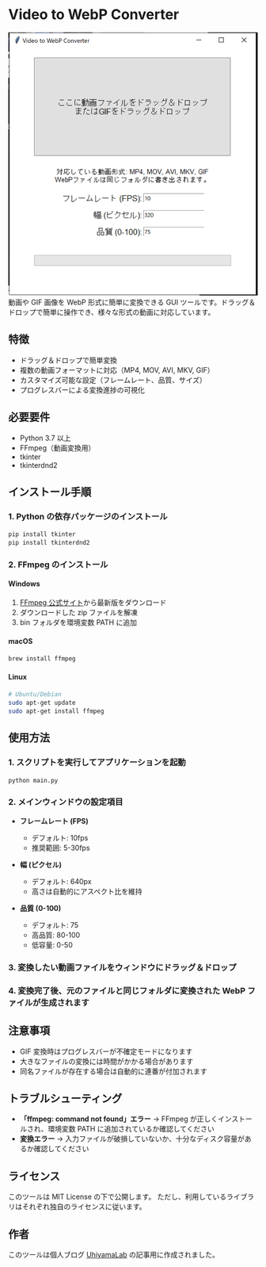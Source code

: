 # Video to WebP Converter

![TwoPage Viewer Screenshot](./images/01_VideoToWebpConverter_Image.png)
動画や GIF 画像を WebP 形式に簡単に変換できる GUI ツールです。ドラッグ＆ドロップで簡単に操作でき、様々な形式の動画に対応しています。

## 特徴

- ドラッグ＆ドロップで簡単変換
- 複数の動画フォーマットに対応（MP4, MOV, AVI, MKV, GIF）
- カスタマイズ可能な設定（フレームレート、品質、サイズ）
- プログレスバーによる変換進捗の可視化

## 必要要件

- Python 3.7 以上
- FFmpeg（動画変換用）
- tkinter
- tkinterdnd2

## インストール手順

### 1. Python の依存パッケージのインストール

```bash
pip install tkinter
pip install tkinterdnd2
```

### 2. FFmpeg のインストール

#### Windows

1. [FFmpeg 公式サイト](https://www.ffmpeg.org/download.html)から最新版をダウンロード
2. ダウンロードした zip ファイルを解凍
3. bin フォルダを環境変数 PATH に追加

#### macOS

```bash
brew install ffmpeg
```

#### Linux

```bash
# Ubuntu/Debian
sudo apt-get update
sudo apt-get install ffmpeg
```

## 使用方法

### 1. スクリプトを実行してアプリケーションを起動

```bash
python main.py
```

### 2. メインウィンドウの設定項目

- **フレームレート (FPS)**
  - デフォルト: 10fps
  - 推奨範囲: 5-30fps

- **幅 (ピクセル)**
  - デフォルト: 640px
  - 高さは自動的にアスペクト比を維持

- **品質 (0-100)**
  - デフォルト: 75
  - 高品質: 80-100
  - 低容量: 0-50

### 3. 変換したい動画ファイルをウィンドウにドラッグ＆ドロップ

### 4. 変換完了後、元のファイルと同じフォルダに変換された WebP ファイルが生成されます

## 注意事項

- GIF 変換時はプログレスバーが不確定モードになります
- 大きなファイルの変換には時間がかかる場合があります
- 同名ファイルが存在する場合は自動的に連番が付加されます

## トラブルシューティング

- **「ffmpeg: command not found」エラー**
  → FFmpeg が正しくインストールされ、環境変数 PATH に追加されているか確認してください
- **変換エラー**
  → 入力ファイルが破損していないか、十分なディスク容量があるか確認してください

## ライセンス

このツールは MIT License の下で公開します。
ただし、利用しているライブラリはそれぞれ独自のライセンスに従います。

## 作者

このツールは個人ブログ [UhiyamaLab](https://uhiyama-lab.com/) の記事用に作成されました。

